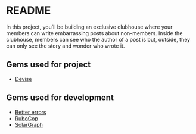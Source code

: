 # README

In this project, you’ll be building an exclusive clubhouse where your members can write embarrassing posts about non-members. Inside the clubhouse, members can see who the author of a post is but, outside, they can only see the story and wonder who wrote it.

## Gems used for project

* [Devise](https://github.com/heartcombo/devise)

## Gems used for development

* [Better errors](https://github.com/BetterErrors/better_errors)
* [RuboCop](https://github.com/rubocop-hq/rubocop)
* [SolarGraph](https://github.com/castwide/solargraph)